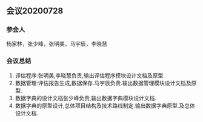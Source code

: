 #
## 会议20200728
### 参会人
杨家林，张少峰，张明美，马宇辰，李晓慧
### 会议总结

1. 评估程序:张明美,李晓慧负责,输出评估程序模块设计文档及原型.
2. 数据管理:评估报告生成,数据保存.马宇辰负责.输出数据管理模块设计文档及原型.
3. 数据字典的设计文档张少峰负责,输出数据字典模块设计文档.
4. 数据字典的原型设计,总体项目结构及技术路线制定.输出数据字典原型.及总体设计文档.